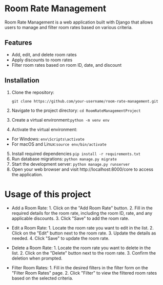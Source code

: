# Room Rate Management

Room Rate Management is a web application built with Django that allows users to manage and filter room rates based on various criteria.

## Features

- Add, edit, and delete room rates
- Apply discounts to room rates
- Filter room rates based on room ID, date, and discount

## Installation

1. Clone the repository:

   ```shell
   git clone https://github.com/your-username/room-rate-management.git
2. Navigate to the project directory: ```cd RoomRateManagementProject```
3. Create a virtual environment:```python -m venv env```
4. Activate the virtual environment:
 - For Windows: ```env\Scripts\activate```
 - For macOS and Linux:```source env/bin/activate```
5. Install required dependencies ```pip install -r requirements.txt```
6. Run database migrations: ```python manage.py migrate```
7. Start the development server: ```python manage.py runserver```
8. Open your web browser and visit http://localhost:8000/core to access the application.

# Usage of this project
 -  Add a Room Rate:
        1. Click on the "Add Room Rate" button.
        2. Fill in the required details for the room rate, including the room ID, rate, and any applicable discounts.
        3. Click "Save" to add the room rate.

 - Edit a Room Rate:
         1. Locate the room rate you want to edit in the list.
         2. Click on the "Edit" button next to the room rate.
         3. Update the details as needed.
         4. Click "Save" to update the room rate.

 - Delete a Room Rate:
        1. Locate the room rate you want to delete in the list.
        2. Click on the "Delete" button next to the room rate.
        3. Confirm the deletion when prompted.

 - Filter Room Rates:
        1. Fill in the desired filters in the filter form on the "Filter Room Rates" page.
        2. Click "Filter" to view the filtered room rates based on the selected criteria.

